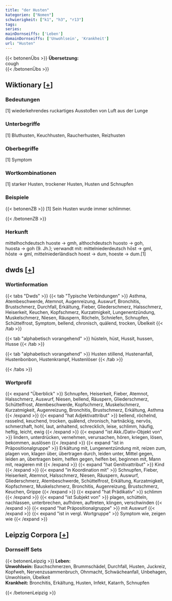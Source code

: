 ```yaml
---
title: "der Husten"
kategorien: ["Nomen"]
schwierigkeit: ["k1", "h3", "r13"]
tags:
series:
mainDornseiffs: ['Leben']
domainDornseiffs: ['Unwohlsein', 'Krankheit']
url: "Husten"
---
```


{{< betonenÜbs >}}
**Übersetzung:**  
cough  
{{< /betonenÜbs >}}

## Wiktionary [[+](https://de.wiktionary.org/wiki/Husten)]

### Bedeutungen
[1] wiederkehrendes ruckartiges Ausstoßen von Luft aus der Lunge  

### Unterbegriffe
[1] Bluthusten, Keuchhusten, Raucherhusten, Reizhusten  

### Oberbegriffe
[1] Symptom  

### Wortkombinationen
[1] starker Husten, trockener Husten, Husten und Schnupfen  

### Beispiele
{{< betonenZB >}}
[1] Sein Husten wurde immer schlimmer.  

{{< /betonenZB >}}
### Herkunft
mittelhochdeutsch huoste → gmh, althochdeutsch huosto → goh, huosta → goh (9. Jh.); verwandt mit: mittelniederdeutsch hōst → gml, hōste → gml, mittelniederländisch hoest → dum, hoeste → dum.[1]  



## dwds [[+](https://www.dwds.de/wb/Husten)]

### Wortinformation
{{< tabs "Dwds" >}}
{{< tab "Typische Verbindungen" >}}
Asthma, Atembeschwerde, Atemnot, Augenreizung, Auswurf, Bronchitis, Brustschmerz, Durchfall, Erkältung, Fieber, Gliederschmerz, Halsschmerz, Heiserkeit, Keuchen, Kopfschmerz, Kurzatmigkeit, Lungenentzündung, Muskelschmerz, Niesen, Räuspern, Röcheln, Schniefen, Schnupfen, Schüttelfrost, Symptom, bellend, chronisch, quälend, trocken, Übelkeit
{{< /tab >}}

{{< tab "alphabetisch vorangehend" >}}
hüsteln, hüst, Hussit, hussen, Husse
{{< /tab >}}

{{< tab "alphabetisch vorangehend" >}}
Husten stillend, Hustenanfall, Hustenbonbon, Hustenkrampf, Hustenlöser
{{< /tab >}}

{{< /tabs >}}

### Wortprofil
{{< expand "Überblick" >}} Schnupfen, Heiserkeit, Fieber, Atemnot, Halsschmerz, Auswurf, Niesen, bellend, Räuspern, Gliederschmerz, Schüttelfrost, Atembeschwerde, Kopfschmerz, Muskelschmerz, Kurzatmigkeit, Augenreizung, Bronchitis, Brustschmerz, Erkältung, Asthma {{< /expand >}}
{{< expand "hat Adjektivattribut" >}} bellend, röchelnd, rasselnd, keuchend, trocken, quälend, chronisch, hartnäckig, nervös, schmerzhaft, hohl, laut, anhaltend, schrecklich, leise, schlimm, häufig, heftig, leicht, ewig {{< /expand >}}
{{< expand "ist Akk./Dativ-Objekt von" >}} lindern, unterdrücken, vernehmen, verursachen, hören, kriegen, lösen, bekommen, auslösen {{< /expand >}}
{{< expand "ist in Präpositionalgruppe" >}} Erkältung mit, Lungenentzündung mit, reizen zum, plagen von, klagen über, übertragen durch, leiden unter, Mittel gegen, leiden an, übertragen beim, helfen gegen, helfen bei, beginnen mit, Mann mit, reagieren mit {{< /expand >}}
{{< expand "hat Genitivattribut" >}} Kind {{< /expand >}}
{{< expand "in Koordination mit" >}} Schnupfen, Fieber, Heiserkeit, Atemnot, Halsschmerz, Niesen, Räuspern, Auswurf, Gliederschmerz, Atembeschwerde, Schüttelfrost, Erkältung, Kurzatmigkeit, Kopfschmerz, Muskelschmerz, Bronchitis, Augenreizung, Brustschmerz, Keuchen, Grippe {{< /expand >}}
{{< expand "hat Prädikativ" >}} schlimm {{< /expand >}}
{{< expand "ist Subjekt von" >}} plagen, schütteln, nachlassen, unterbrechen, aufhören, auftreten, klingen, verschwinden {{< /expand >}}
{{< expand "hat Präpositionalgruppe" >}} mit Auswurf {{< /expand >}}
{{< expand "ist in vergl. Wortgruppe" >}} Symptom wie, zeigen wie {{< /expand >}}

## Leipzig Corpora [[+](https://corpora.uni-leipzig.de/en/res?word=Husten&corpusId=deu_newscrawl-public_2018)]

### Dornseiff Sets
{{< betonenLeipzig >}}
**Leben:**  
**Unwohlsein:** Bauchschmerzen, Brummschädel, Durchfall, Husten, Juckreiz, Kopfweh, Nervenzusammenbruch, Ohnmacht, Schwächeanfall, Unbehagen, Unwohlsein, Übelkeit  
**Krankheit:** Bronchitis, Erkältung, Husten, Infekt, Katarrh, Schnupfen  

{{< /betonenLeipzig >}}
